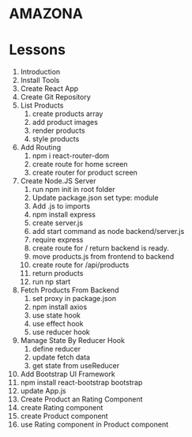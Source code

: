 # AMAZONA

# Lessons

1. Introduction
2. Install Tools
3. Create React App
4. Create Git Repository
5. List Products
   1. create products array
   2. add product images
   3. render products
   4. style products
6. Add Routing
   1. npm i react-router-dom
   2. create route for home screen
   3. create router for product screen
7. Create Node.JS Server
   1. run npm init in root folder
   2. Update package.json set type: module
   3. Add .js to imports
   4. npm install express
   5. create server.js
   6. add start command as node backend/server.js
   7. require express
   8. create route for / return backend is ready.
   9. move products.js from frontend to backend
   10. create route for /api/products
   11. return products
   12. run np start
8. Fetch Products From Backend
   1. set proxy in package.json
   2. npm install axios
   3. use state hook
   4. use effect hook
   5. use reducer hook
9. Manage State By Reducer Hook
   1. define reducer
   2. update fetch data
   3. get state from useReducer
10. Add Bootstrap UI Framework
   1. npm install react-bootstrap bootstrap
   2. update App.js
11. Create Product an Rating Component
   1. create Rating component
   2. create Product component
   3. use Rating component in Product component
